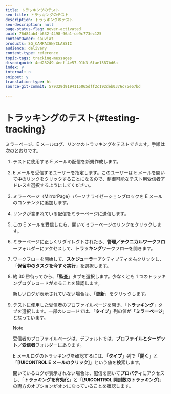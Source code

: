 ```yaml
---
title: トラッキングのテスト
seo-title: トラッキングのテスト
description: トラッキングのテスト
seo-description: null
page-status-flag: never-activated
uuid: 76d84ab4-b632-4498-96a1-ce9c773ec125
contentOwner: sauviat
products: SG_CAMPAIGN/CLASSIC
audience: delivery
content-type: reference
topic-tags: tracking-messages
discoiquuid: 4ed23249-4ecf-4e57-91b3-6fae1387bd6a
index: y
internal: n
snippet: y
translation-type: ht
source-git-commit: 579329d9194115065dff2c192deb0376c75e67bd

---
```



# トラッキングのテスト{#testing-tracking}

ミラーページ、E メールログ、リンクのトラッキングをテストできます。手順は次のとおりです。

1. テストに使用する E メールの配信を新規作成します。
1. E メールを受信するユーザーを指定します。このユーザーは E メールを開いて中のリンクをクリックすることになるので、制御可能なテスト用受信者アドレスを選択するようにしてください。
1. ミラーページ（MirrorPage）パーソナライゼーションブロックを E メールのコンテンツに追加します。
1. リンクが含まれている配信をミラーページに送信します。
1. この E メールを受信したら、開いてミラーページのリンクをクリックします。
1. ミラーページに正しくリダイレクトされたら、**管理／テクニカルワークフロー**&#x200B;フォルダーにアクセスして、**トラッキング**&#x200B;ワークフローを開きます。
1. ワークフローを開始して、**スケジューラー**&#x200B;アクティブティを右クリックし、「**保留中のタスクを今すぐ実行**」を選択します。
1. 約 30 秒待ってから、「**監査**」タブを選択します。少なくとも 1 つのトラッキングログレコードがあることを確認します。

   新しいログが表示されていない場合は、「**更新**」をクリックします。

1. テストに使用した受信者のプロファイルページを開き、「**トラッキング**」タブを選択します。一部のレコードでは、「**タイプ**」列の値が「**ミラーページ**」となっています。

   >[!NOTE]
   >
   >受信者のプロファイルページは、デフォルトでは、**プロファイルとターゲット／受信者**&#x200B;フォルダーにあります。

   E メールログのトラッキングを確認するには、「**タイプ**」列で「**開く**」と「**[!UICONTROL E メールのクリック]**」という値を検索します。

   開いているログが表示されない場合は、配信を開いて&#x200B;**プロパティ**&#x200B;にアクセスし、「**トラッキングを有効化**」と「**[!UICONTROL 開封数のトラッキング]**」の両方のオプションがオンになっていることを確認します。


